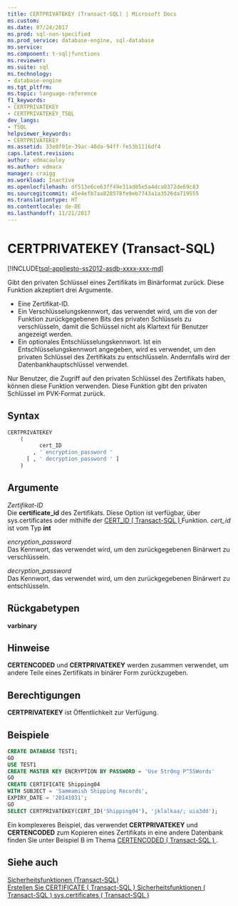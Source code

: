 ```yaml
---
title: CERTPRIVATEKEY (Transact-SQL) | Microsoft Docs
ms.custom: 
ms.date: 07/24/2017
ms.prod: sql-non-specified
ms.prod_service: database-engine, sql-database
ms.service: 
ms.component: t-sql|functions
ms.reviewer: 
ms.suite: sql
ms.technology:
- database-engine
ms.tgt_pltfrm: 
ms.topic: language-reference
f1_keywords:
- CERTPRIVATEKEY
- CERTPRIVATEKEY_TSQL
dev_langs:
- TSQL
helpviewer_keywords:
- CERTPRIVATEKEY
ms.assetid: 33e0f01e-39ac-46da-94ff-fe53b1116df4
caps.latest.revision: 
author: edmacauley
ms.author: edmaca
manager: craigg
ms.workload: Inactive
ms.openlocfilehash: df513e6ce63ff49e31ad05e5a4dca0372de69c83
ms.sourcegitcommit: 45e4efb7aa828578fe9eb7743a1a3526da719555
ms.translationtype: HT
ms.contentlocale: de-DE
ms.lasthandoff: 11/21/2017
---
```

# <a name="certprivatekey-transact-sql"></a>CERTPRIVATEKEY (Transact-SQL)
[!INCLUDE[tsql-appliesto-ss2012-asdb-xxxx-xxx-md](../../includes/tsql-appliesto-ss2012-asdb-xxxx-xxx-md.md)]

Gibt den privaten Schlüssel eines Zertifikats im Binärformat zurück. Diese Funktion akzeptiert drei Argumente.
-   Eine Zertifikat-ID.  
-   Ein Verschlüsselungskennwort, das verwendet wird, um die von der Funktion zurückgegebenen Bits des privaten Schlüssels zu verschlüsseln, damit die Schlüssel nicht als Klartext für Benutzer angezeigt werden.  
-   Ein optionales Entschlüsselungskennwort. Ist ein Entschlüsselungskennwort angegeben, wird es verwendet, um den privaten Schlüssel des Zertifikats zu entschlüsseln. Andernfalls wird der Datenbankhauptschlüssel verwendet.  
  
Nur Benutzer, die Zugriff auf den privaten Schlüssel des Zertifikats haben, können diese Funktion verwenden. Diese Funktion gibt den privaten Schlüssel im PVK-Format zurück.
  
## <a name="syntax"></a>Syntax  
  
```sql
CERTPRIVATEKEY   
    (  
          cert_ID   
        , ' encryption_password '   
      [ , ' decryption_password ' ]  
    )  
```  
  
## <a name="arguments"></a>Argumente  
*Zertifikat-ID*  
Die **certificate_id** des Zertifikats. Diese Option ist verfügbar, über sys.certificates oder mithilfe der [CERT_ID &#40; Transact-SQL &#41; ](../../t-sql/functions/cert-id-transact-sql.md) Funktion. *cert_id* ist vom Typ **int**
  
*encryption_password*  
Das Kennwort, das verwendet wird, um den zurückgegebenen Binärwert zu verschlüsseln.
  
*decryption_password*  
Das Kennwort, das verwendet wird, um den zurückgegebenen Binärwert zu entschlüsseln.
  
## <a name="return-types"></a>Rückgabetypen
**varbinary**
  
## <a name="remarks"></a>Hinweise  
**CERTENCODED** und **CERTPRIVATEKEY** werden zusammen verwendet, um andere Teile eines Zertifikats in binärer Form zurückzugeben.
  
## <a name="permissions"></a>Berechtigungen  
**CERTPRIVATEKEY** ist Öffentlichkeit zur Verfügung.
  
## <a name="examples"></a>Beispiele  
  
```sql
CREATE DATABASE TEST1;  
GO  
USE TEST1  
CREATE MASTER KEY ENCRYPTION BY PASSWORD = 'Use 5tr0ng P^55Words'  
GO  
CREATE CERTIFICATE Shipping04   
WITH SUBJECT = 'Sammamish Shipping Records',   
EXPIRY_DATE = '20141031';  
GO  
SELECT CERTPRIVATEKEY(CERT_ID('Shipping04'), 'jklalkaa/; uia3dd');  
```  
  
Ein komplexeres Beispiel, das verwendet **CERTPRIVATEKEY** und **CERTENCODED** zum Kopieren eines Zertifikats in eine andere Datenbank finden Sie unter Beispiel B im Thema [CERTENCODED &#40; Transact-SQL &#41; ](../../t-sql/functions/certencoded-transact-sql.md).
  
## <a name="see-also"></a>Siehe auch
[Sicherheitsfunktionen &#40;Transact-SQL&#41;](../../t-sql/functions/security-functions-transact-sql.md)  
[Erstellen Sie CERTIFICATE &#40; Transact-SQL &#41; ](../../t-sql/statements/create-certificate-transact-sql.md) 
 [Sicherheitsfunktionen &#40; Transact-SQL &#41; ](../../t-sql/functions/security-functions-transact-sql.md) 
 [sys.certificates &#40; Transact-SQL &#41;](../../relational-databases/system-catalog-views/sys-certificates-transact-sql.md)
  
  

